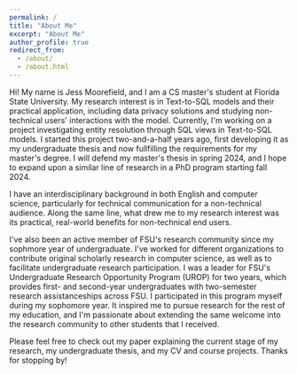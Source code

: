 ```yaml
---
permalink: /
title: "About Me"
excerpt: "About Me"
author_profile: true
redirect_from: 
  - /about/
  - /about.html
---
```

Hi! My name is Jess Moorefield, and I am a CS master's student at Florida State University. My research interest is in Text-to-SQL models and their practical application, including data privacy solutions and studying non-technical users' interactions with the model. Currently, I'm working on a project investigating entity resolution through SQL views in Text-to-SQL models. I started this project two-and-a-half years ago, first developing it as my undergraduate thesis and now fullfilling the requirements for my master's degree. I will defend my master's thesis in spring 2024, and I hope to expand upon a similar line of research in a PhD program starting fall 2024. 

I have an interdisciplinary background in both English and computer science, particularly for technical communication for a non-technical audience. Along the same line, what drew me to my research interest was its practical, real-world benefits for non-technical end users. 

I've also been an active member of FSU's research community since my sophmore year of undergraduate. I've worked for different organizations to contribute original scholarly research in computer science, as well as to facilitate undergraduate research participation. I was a leader for FSU's Undergraduate Research Opportunity Program (UROP) for two years, which provides first- and second-year undergraduates with two-semester research assistanceships across FSU. I participated in this program myself during my sophomore year. It inspired me to pursue research for the rest of my education, and I'm passionate about extending the same welcome into the research community to other students that I received. 

Please feel free to check out my paper explaining the current stage of my research, my undergraduate thesis, and 
my CV and course projects. Thanks for stopping by!
